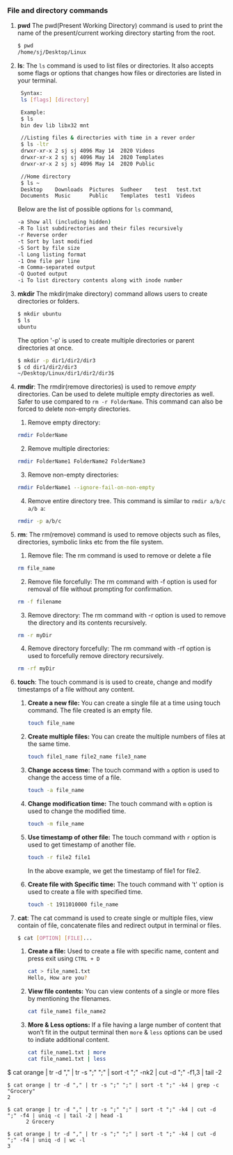 ### File and directory commands

1. **pwd** The pwd(Present Working Directory) command is used to print the name of the present/current working directory starting from the root.
   ```bash
   $ pwd
   /home/sj/Desktop/Linux
   ```

2. **ls**: The `ls` command is used to list files or directories. It also accepts some flags or options that changes how files or directories are listed in your terminal.

    ```bash
     Syntax:
     ls [flags] [directory]

     Example:
     $ ls
     bin dev lib libx32 mnt  

     //Listing files & directories with time in a rever order
     $ ls -ltr
     drwxr-xr-x 2 sj sj 4096 May 14  2020 Videos
     drwxr-xr-x 2 sj sj 4096 May 14  2020 Templates
     drwxr-xr-x 2 sj sj 4096 May 14  2020 Public

     //Home directory
     $ ls ~
     Desktop    Downloads  Pictures  Sudheer    test   test.txt
     Documents  Music      Public    Templates  test1  Videos
    ```

    Below are the list of possible options for `ls` command,

    ```cmd
    -a Show all (including hidden)
    -R To list subdirectories and their files recursively
    -r Reverse order
    -t Sort by last modified
    -S Sort by file size
    -l Long listing format
    -1 One file per line
    -m Comma-­sep­arated output
    -Q Quoted output
    -i To list directory contents along with inode number
    ```

3. **mkdir** The mkdir(make directory) command allows users to create directories or folders.

   ```bash
   $ mkdir ubuntu
   $ ls
   ubuntu
   ```

   The option '-p' is used to create multiple directories or parent directories at once.

   ```bash
   $ mkdir -p dir1/dir2/dir3
   $ cd dir1/dir2/dir3
   ~/Desktop/Linux/dir1/dir2/dir3$
   ```

4. **rmdir**: The rmdir(remove directories) is used to remove _empty_ directories. Can be used to delete multiple empty directories as well. Safer to use compared to `rm -r FolderName`. This command can also be forced to delete non-empty directories.

   1. Remove empty directory:

   ```bash
   rmdir FolderName
   ```

   2. Remove multiple directories:

   ```bash
   rmdir FolderName1 FolderName2 FolderName3
   ```

   3. Remove non-empty directories:

   ```bash
   rmdir FolderName1 --ignore-fail-on-non-empty
   ```

   4. Remove entire directory tree. This command is similar to `rmdir a/b/c a/b a`:

   ```bash
   rmdir -p a/b/c
   ```

5. **rm**: The rm(remove) command is used to remove objects such as files, directories, symbolic links etc from the file system.
   1. Remove file: The rm command is used to remove or delete a file
   ```bash
   rm file_name
   ```
   2. Remove file forcefully: The rm command with -f option is used for removal of file without prompting for confirmation.
   ```bash
   rm -f filename
   ```
   3. Remove directory: The rm command with -r option is used to remove the directory and its contents recursively.
   ```bash
   rm -r myDir
   ```
   4. Remove directory forcefully: The rm command with -rf option is used to forcefully remove directory recursively.
   ```bash
   rm -rf myDir
   ```
6. **touch**: The touch command is is used to create, change and modify timestamps of a file without any content.
   1. **Create a new file:** You can create a single file at a time using touch command. The file created is an empty file.
       ```bash
       touch file_name
       ```
   2. **Create multiple files:** You can create the multiple numbers of files at the same time.
       ```bash
       touch file1_name file2_name file3_name
       ```
   3. **Change access time:** The touch command with `a` option is used to change the access time of a file.
       ```bash
       touch -a file_name
       ```
   4. **Change modification time:** The touch command with `m` option is used to change the modified time.
       ```bash
       touch -m file_name
       ```
   5. **Use timestamp of other file:** The touch command with `r` option is used to get timestamp of another file.
       ```bash
       touch -r file2 file1
       ```

       In the above example, we get the timestamp of file1 for file2.

   6. **Create file with Specific time:** The touch command with 't' option is used to create a file with specified time.
       ```bash
       touch -t 1911010000 file_name
       ```

7. **cat**: The cat command is used to create single or multiple files, view contain of file, concatenate files and redirect output in terminal or files.
     ```bash
     $ cat [OPTION] [FILE]...
     ```
 
   1. **Create a file:** Used to create a file with specific name, content and press exit using `CTRL + D`
       ```bash
       cat > file_name1.txt
       Hello, How are you?
       ```
   2. **View file contents:** You can view contents of a single or more files by mentioning the filenames.

       ```bash
       cat file_name1 file_name2
       ```
   3. **More & Less options:** If a file having a large number of content that won’t fit in the output terminal then `more` & `less` options can be used to indiate additional content.

       ```bash
       cat file_name1.txt | more
       cat file_name1.txt | less
       ```

$ cat orange | tr -d "," | tr -s ";" ";" | sort -t ";" -nk2 | cut -d ";" -f1,3 | tail -2
```
$ cat orange | tr -d "," | tr -s ";" ";" | sort -t ";" -k4 | grep -c "Grocery"
2
```


```
$ cat orange | tr -d "," | tr -s ";" ";" | sort -t ";" -k4 | cut -d ";" -f4 | uniq -c | tail -2 | head -1
      2 Grocery

```

```
$ cat orange | tr -d "," | tr -s ";" ";" | sort -t ";" -k4 | cut -d ";" -f4 | uniq -d | wc -l
3

```
